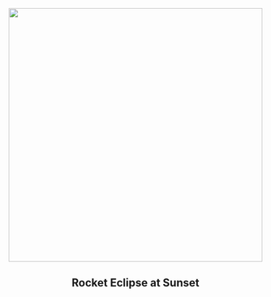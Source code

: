 
<p align="center"><img src="https://apod.nasa.gov/apod/image/2409/Galileo_L13_DSC_9929.jpg" width="500" height="500"></p>
<h2 align="center"> Rocket Eclipse at Sunset </h2>
